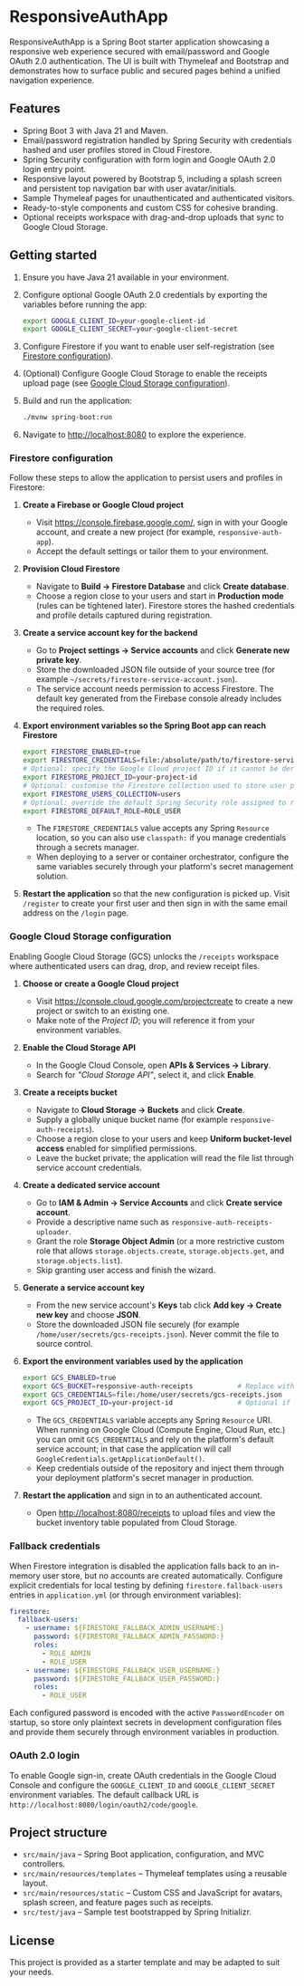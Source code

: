 # ResponsiveAuthApp

ResponsiveAuthApp is a Spring Boot starter application showcasing a responsive web experience secured with email/password and Google OAuth 2.0 authentication. The UI is built with Thymeleaf and Bootstrap and demonstrates how to surface public and secured pages behind a unified navigation experience.

## Features

- Spring Boot 3 with Java 21 and Maven.
- Email/password registration handled by Spring Security with credentials hashed and user profiles stored in Cloud Firestore.
- Spring Security configuration with form login and Google OAuth 2.0 login entry point.
- Responsive layout powered by Bootstrap 5, including a splash screen and persistent top navigation bar with user avatar/initials.
- Sample Thymeleaf pages for unauthenticated and authenticated visitors.
- Ready-to-style components and custom CSS for cohesive branding.
- Optional receipts workspace with drag-and-drop uploads that sync to Google Cloud Storage.

## Getting started

1. Ensure you have Java 21 available in your environment.
2. Configure optional Google OAuth 2.0 credentials by exporting the variables before running the app:

   ```bash
   export GOOGLE_CLIENT_ID=your-google-client-id
   export GOOGLE_CLIENT_SECRET=your-google-client-secret
   ```

3. Configure Firestore if you want to enable user self-registration (see [Firestore configuration](#firestore-configuration)).
4. (Optional) Configure Google Cloud Storage to enable the receipts upload page (see
   [Google Cloud Storage configuration](#google-cloud-storage-configuration)).

5. Build and run the application:

   ```bash
   ./mvnw spring-boot:run
   ```

6. Navigate to <http://localhost:8080> to explore the experience.

### Firestore configuration

Follow these steps to allow the application to persist users and profiles in Firestore:

1. **Create a Firebase or Google Cloud project**
   - Visit <https://console.firebase.google.com/>, sign in with your Google account, and create a new project (for example, `responsive-auth-app`).
   - Accept the default settings or tailor them to your environment.

2. **Provision Cloud Firestore**
   - Navigate to **Build → Firestore Database** and click **Create database**.
   - Choose a region close to your users and start in **Production mode** (rules can be tightened later). Firestore stores the hashed credentials and profile details captured during registration.

3. **Create a service account key for the backend**
   - Go to **Project settings → Service accounts** and click **Generate new private key**.
   - Store the downloaded JSON file outside of your source tree (for example `~/secrets/firestore-service-account.json`).
   - The service account needs permission to access Firestore. The default key generated from the Firebase console already includes the required roles.

4. **Export environment variables so the Spring Boot app can reach Firestore**

   ```bash
   export FIRESTORE_ENABLED=true
   export FIRESTORE_CREDENTIALS=file:/absolute/path/to/firestore-service-account.json
   # Optional: specify the Google Cloud project ID if it cannot be derived from the credentials
   export FIRESTORE_PROJECT_ID=your-project-id
   # Optional: customise the Firestore collection used to store user profiles (defaults to "users")
   export FIRESTORE_USERS_COLLECTION=users
   # Optional: override the default Spring Security role assigned to registered users (defaults to "ROLE_USER")
   export FIRESTORE_DEFAULT_ROLE=ROLE_USER
   ```

   - The `FIRESTORE_CREDENTIALS` value accepts any Spring `Resource` location, so you can also use `classpath:` if you manage credentials through a secrets manager.
   - When deploying to a server or container orchestrator, configure the same variables securely through your platform's secret management solution.

5. **Restart the application** so that the new configuration is picked up. Visit `/register` to create your first user and then sign in with the same email address on the `/login` page.

### Google Cloud Storage configuration

Enabling Google Cloud Storage (GCS) unlocks the `/receipts` workspace where authenticated users can drag, drop, and review receipt files.

1. **Choose or create a Google Cloud project**
   - Visit <https://console.cloud.google.com/projectcreate> to create a new project or switch to an existing one.
   - Make note of the _Project ID_; you will reference it from your environment variables.

2. **Enable the Cloud Storage API**
   - In the Google Cloud Console, open **APIs & Services → Library**.
   - Search for _"Cloud Storage API"_, select it, and click **Enable**.

3. **Create a receipts bucket**
   - Navigate to **Cloud Storage → Buckets** and click **Create**.
   - Supply a globally unique bucket name (for example `responsive-auth-receipts`).
   - Choose a region close to your users and keep **Uniform bucket-level access** enabled for simplified permissions.
   - Leave the bucket private; the application will read the file list through service account credentials.

4. **Create a dedicated service account**
   - Go to **IAM & Admin → Service Accounts** and click **Create service account**.
   - Provide a descriptive name such as `responsive-auth-receipts-uploader`.
   - Grant the role **Storage Object Admin** (or a more restrictive custom role that allows `storage.objects.create`, `storage.objects.get`, and `storage.objects.list`).
   - Skip granting user access and finish the wizard.

5. **Generate a service account key**
   - From the new service account's **Keys** tab click **Add key → Create new key** and choose **JSON**.
   - Store the downloaded JSON file securely (for example `/home/user/secrets/gcs-receipts.json`). Never commit the file to source control.

6. **Export the environment variables used by the application**

   ```bash
   export GCS_ENABLED=true
   export GCS_BUCKET=responsive-auth-receipts           # Replace with your bucket name
   export GCS_CREDENTIALS=file:/home/user/secrets/gcs-receipts.json
   export GCS_PROJECT_ID=your-project-id                # Optional if derived from credentials
   ```

   - The `GCS_CREDENTIALS` variable accepts any Spring `Resource` URI. When running on Google Cloud (Compute Engine, Cloud Run, etc.) you can omit `GCS_CREDENTIALS` and rely on the platform's default service account; in that case the application will call `GoogleCredentials.getApplicationDefault()`.
   - Keep credentials outside of the repository and inject them through your deployment platform's secret manager in production.

7. **Restart the application** and sign in to an authenticated account.
   - Open <http://localhost:8080/receipts> to upload files and view the bucket inventory table populated from Cloud Storage.

### Fallback credentials

When Firestore integration is disabled the application falls back to an in-memory user store, but no accounts are created automatically. Configure explicit credentials for local testing by defining `firestore.fallback-users` entries in `application.yml` (or through environment variables):

```yaml
firestore:
  fallback-users:
    - username: ${FIRESTORE_FALLBACK_ADMIN_USERNAME:}
      password: ${FIRESTORE_FALLBACK_ADMIN_PASSWORD:}
      roles:
        - ROLE_ADMIN
        - ROLE_USER
    - username: ${FIRESTORE_FALLBACK_USER_USERNAME:}
      password: ${FIRESTORE_FALLBACK_USER_PASSWORD:}
      roles:
        - ROLE_USER
```

Each configured password is encoded with the active `PasswordEncoder` on startup, so store only plaintext secrets in development configuration files and provide them securely through environment variables in production.

### OAuth 2.0 login

To enable Google sign-in, create OAuth credentials in the Google Cloud Console and configure the `GOOGLE_CLIENT_ID` and `GOOGLE_CLIENT_SECRET` environment variables. The default callback URL is `http://localhost:8080/login/oauth2/code/google`.

## Project structure

- `src/main/java` – Spring Boot application, configuration, and MVC controllers.
- `src/main/resources/templates` – Thymeleaf templates using a reusable layout.
- `src/main/resources/static` – Custom CSS and JavaScript for avatars, splash screen, and feature pages such as receipts.
- `src/test/java` – Sample test bootstrapped by Spring Initializr.

## License

This project is provided as a starter template and may be adapted to suit your needs.
